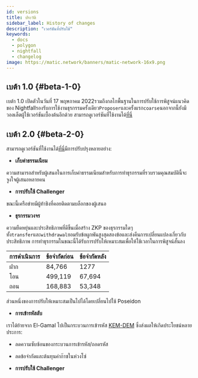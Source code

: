 ```yaml
---
id: versions
title: ประวัติ
sidebar_label: History of changes
description: "เวอร์ชันที่ปรับใช้"
keywords:
  - docs
  - polygon
  - nightfall
  - changelog
image: https://matic.network/banners/matic-network-16x9.png
---
```



## เบต้า 1.0 {#beta-1-0}
เบต้า 1.0 เปิดตัวในวันที่ 17 พฤษภาคม 2022รวมถึงกลไกพื้นฐานในการปรับใช้การพิสูจน์แนวคิดของ Nightfallรองรับการใช้งานธุรกรรมครั้งเดียว`Proposer`และครั้งแรก`coarse`นอกจากนี้ยังมีวอลเล็ตผู้ใช้เวอร์ชันเบื้องต้นอีกด้วย
สามารถดูเวอร์ชันที่ใช้งานได้[ที่นี่](https://github.com/EYBlockchain/nightfall_3/commit/bc3e475de3e2877f14430f9599e5b38ea960765b)

## เบต้า 2.0 {#beta-2-0}
สามารถดูเวอร์ชันที่ใช้งานได้[ที่นี่](https://github.com/EYBlockchain/nightfall_3/commit/4c2af01ac95af5ea6f5b40071d73a1624f06ba46)มีการปรับปรุงหลายอย่าง:
- **เก็บค่าธรรมเนียม**

ความสามารถสำหรับผู้เสนอในการเก็บค่าธรรมเนียมสำหรับการทำธุรกรรมที่รวบรวมคุณสมบัตินี้จะจูงใจผู้เสนอหลายคน
- **การปรับใช้ Challenger**

ขณะนี้เครือข่ายมีผู้ท้าชิงที่คอยติดตามบล็อกของผู้เสนอ
- **ธุรกรรมวงจร**

ความยืดหยุ่นและประสิทธิภาพที่ดีขึ้นเมื่อสร้าง ZKP ของธุรกรรมใดๆทั้ง`transfer`และ`withdrawal`ยอมรับข้อผูกพันสูงสุดสองข้อและส่งคืนการเปลี่ยนแปลงเกี่ยวกับประสิทธิภาพ การทำธุรกรรมในขณะนี้ได้รับการปรับให้เหมาะสมเพื่อให้ใช้เวลาในการพิสูจน์สั้นลง

| การดำเนินการ | ข้อจำกัดก่อน | ข้อจำกัดหลัง |
|-----------|--------------------|------------------|
| ฝาก | 84,766 | 1277 |
| โอน | 499,119 | 67,694 |
| ถอน | 168,883 | 53,348 |

ส่วนหนึ่งของการปรับให้เหมาะสมเป็นไปได้โดยเปลี่ยนไปใช้ Poseidon

- **การเข้ารหัสลับ**

เราได้ย้ายจาก El-Gamal ไปเป็นกระบวนการเข้ารหัส [KEM-DEM](../protocol/secrets) ซึ่งส่งผลให้เกิดประโยชน์หลายประการ:
- ลดความซับซ้อนของกระบวนการเข้ารหัส/ถอดรหัส
- ลดข้อจำกัดและต้นทุนค่าก๊าซในห่วงโซ่

- **การปรับใช้ Challenger**

